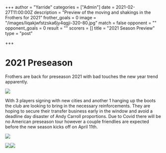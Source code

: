 +++
author = "Yarride"
categories = ["Admin"]
date = 2021-02-27T11:00:00Z
description = "Preview of the moving and shakings in the Frothers for 2021"
frother_goals = 0
image = "/images/liqakjwfstzska6jy4qgji-320-80.jpg"
match = false
opponent = ""
opponent_goals = 0
result = ""
scorers = []
title = "2021 Season Preview"
type = "post"

+++
# 2021 Preseason

Frothers are back for preseason 2021 with bad touches the new year trend apparently.

![](/images/153573137_252044303218942_3772365738518511282_o.jpg)

With 3 players signing with new cities and another 1 hanging up the boots the club are looking to bring in the necessary reinforcements. They are hoping to secure their transfer business early in the window and avoid a deadline day disaster of Andy Carroll proportions. Due to Covid there will be no American preseason tour however a couple friendlies are expected before the new season kicks off on April 11th.

![](/images/152782809_252044329885606_6977912245604898151_o.jpg)

![](/images/153531321_252044269885612_511830261519231081_o.jpg)![](/images/155786279_252044336552272_4389955568157040779_o.jpg)